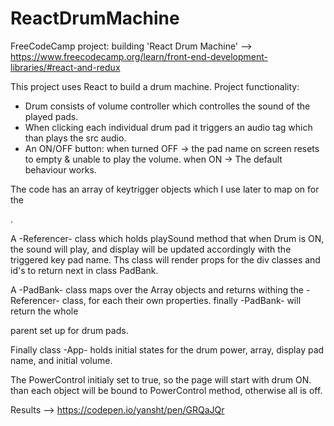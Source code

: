 # ReactDrumMachine

FreeCodeCamp project: building 'React Drum Machine' --> <br/>
https://www.freecodecamp.org/learn/front-end-development-libraries/#react-and-redux

This project uses React to build a drum machine.
Project functionality:
- Drum consists of volume controller which controlles the sound of the played pads.
- When clicking each individual drum pad it triggers an audio tag which than plays the src audio.
- An ON/OFF button: 
when turned OFF -> the pad name on screen resets to empty & unable to play the volume.
when ON -> The default behaviour works.

The code has an array of keytrigger objects which I use later to map on for the <div>.

A -Referencer- class which holds playSound method that when Drum is ON, the sound will play, and display will be updated accordingly with the triggered key pad name.
Ths class will render props for the div classes and id's to return next in class PadBank.
  
A -PadBank- class maps over the Array objects and returns withing the -Referencer- class, for each their own properties. finally -PadBank- will return the whole <div> parent set up for drum pads.
  
Finally class -App- holds initial states for the drum power, array, display pad name, and initial volume.
 
The PowerControl initialy set to true, so the page will start with drum ON.
than each object will be bound to PowerControl method, otherwise all is off.


Results --> 
https://codepen.io/yansht/pen/GRQaJQr
